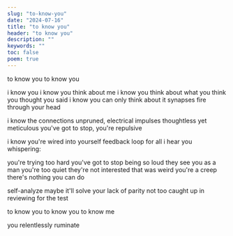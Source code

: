 ```yaml
---
slug: "to-know-you"
date: "2024-07-16"
title: "to know you"
header: "to know you"
description: ""
keywords: ""
toc: false
poem: true
---
```


to know you
to know you

i know you
i know you think about me
i know you think about what you think you thought you said
i know you can only think about it
synapses fire through your head

i know the connections
unpruned, electrical impulses
thoughtless yet meticulous
you've got to stop, you're repulsive

i know you're wired into yourself
feedback loop
for all i hear you whispering:

you're trying too hard
you've got to stop being so loud
they see you as a man
you're too quiet
they're not interested
that was weird
you're a creep
there's nothing you can do

self-analyze maybe
it'll solve your lack of parity
not too caught up in
reviewing for the test

to know you
to know you
to know me

you relentlessly ruminate
